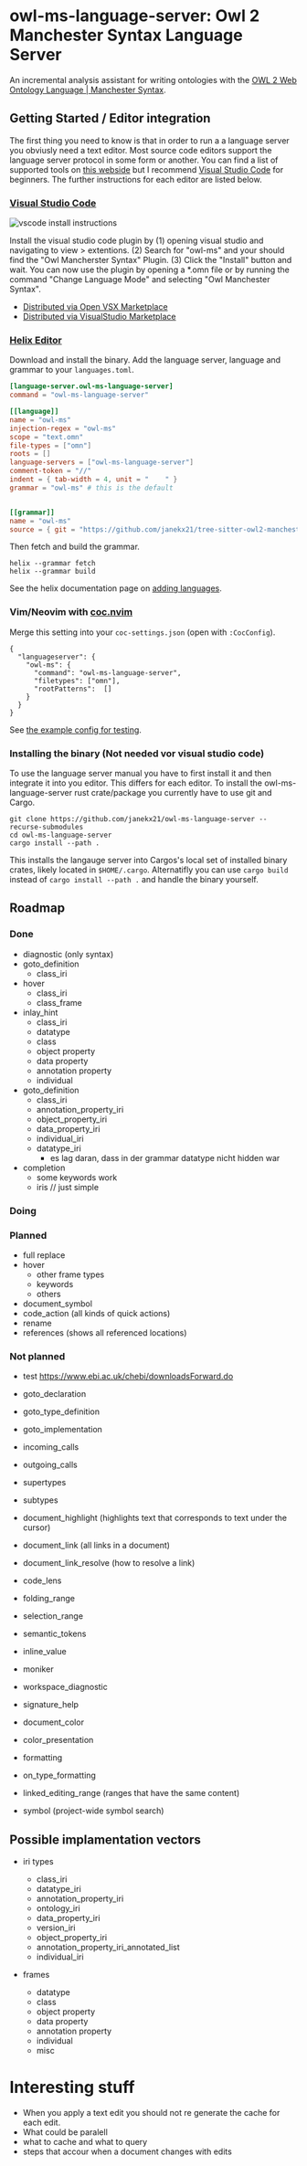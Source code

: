 # owl-ms-language-server: Owl 2 Manchester Syntax Language Server

An incremental analysis assistant for writing ontologies with the [OWL 2 Web Ontology Language | Manchester Syntax](https://www.w3.org/TR/owl2-manchester-syntax/).

## Getting Started / Editor integration

The first thing you need to know is that in order to run a a language server you obviusly need a text editor. Most source code editors support the language server protocol in some form or another. You can find a list of supported tools on [this webside](https://microsoft.github.io/language-server-protocol/implementors/tools/) but I recommend [Visual Studio Code](https://code.visualstudio.com/) for beginners. The further instructions for each editor are listed below.

### [Visual Studio Code](https://code.visualstudio.com/)

![vscode install instructions](img/vscode_install.png)

Install the visual studio code plugin by (1) opening visual studio and navigating to view > extentions. (2) Search for "owl-ms" and your should find the "Owl Mancherster Syntax" Plugin. (3) Click the "Install" button and wait. You can now use the plugin by opening a *.omn file or by running the command "Change Language Mode" and selecting "Owl Manchester Syntax".

- [Distributed via Open VSX Marketplace](https://open-vsx.org/extension/JanekWinkler/vscode-owl-ms)
- [Distributed via VisualStudio Marketplace](https://marketplace.visualstudio.com/items?itemName=JanekWinkler.vscode-owl-ms)

### [Helix Editor](https://helix-editor.com/)

Download and install the binary.
Add the language server, language and grammar to your `languages.toml`.

```toml
[language-server.owl-ms-language-server]
command = "owl-ms-language-server"

[[language]]
name = "owl-ms"
injection-regex = "owl-ms"
scope = "text.omn"
file-types = ["omn"]
roots = []
language-servers = ["owl-ms-language-server"]
comment-token = "//"
indent = { tab-width = 4, unit = "    " }
grammar = "owl-ms" # this is the default


[[grammar]]
name = "owl-ms"
source = { git = "https://github.com/janekx21/tree-sitter-owl2-manchester-syntax", rev = "a55d6bdd3104cd64bfe7178395aa6a139b5632a9" } # replace rev with head of the repository
```

Then fetch and build the grammar.

```shell
helix --grammar fetch
helix --grammar build
```

See the helix documentation page on [adding languages](https://docs.helix-editor.com/guides/adding_languages.html).

### Vim/Neovim with [coc.nvim](https://github.com/neoclide/coc.nvim)

Merge this setting into your `coc-settings.json` (open with `:CocConfig`).

```
{
  "languageserver": {
    "owl-ms": {
      "command": "owl-ms-language-server",
      "filetypes": ["omn"],
      "rootPatterns":  []
    }
  }
}
```
See [the example config for testing](https://github.com/oxalica/nil/blob/main/dev/vim-coc.nix).

### Installing the binary (Not needed vor visual studio code)

To use the language server manual you have to first install it and then integrate it into you editor. This differs for each editor.
To install the owl-ms-language-server rust crate/package you currently have to use git and Cargo.

```shell
git clone https://github.com/janekx21/owl-ms-language-server --recurse-submodules
cd owl-ms-language-server 
cargo install --path .
```

This installs the langauge server into Cargos's local set of installed binary crates, likely located in `$HOME/.cargo`.
Alternatifly you can use `cargo build` instead of `cargo install --path .` and handle the binary yourself.

## Roadmap

### Done

- diagnostic (only syntax)
- goto_definition
  - class_iri
- hover
  - class_iri
  - class_frame
- inlay_hint
  - class_iri
  - datatype
  - class
  - object property
  - data property
  - annotation property
  - individual
- goto_definition
  - class_iri
  - annotation_property_iri
  - object_property_iri
  - data_property_iri
  - individual_iri
  - datatype_iri
    - es lag daran, dass in der grammar datatype nicht hidden war
- completion
  - some keywords work
  - iris // just simple

### Doing


### Planned

- full replace
- hover
  - other frame types
  - keywords
  - others
- document_symbol
- code_action (all kinds of quick actions)
- rename
- references (shows all referenced locations)

### Not planned

- test https://www.ebi.ac.uk/chebi/downloadsForward.do

- goto_declaration
- goto_type_definition
- goto_implementation
- incoming_calls
- outgoing_calls
- supertypes
- subtypes
- document_highlight (highlights text that corresponds to text under the cursor)
- document_link (all links in a document)
- document_link_resolve (how to resolve a link)
- code_lens
- folding_range
- selection_range
- semantic_tokens
- inline_value
- moniker
- workspace_diagnostic
- signature_help
- document_color
- color_presentation
- formatting
- on_type_formatting
- linked_editing_range (ranges that have the same content)
- symbol (project-wide symbol search)


## Possible implamentation vectors

- iri types
  - class_iri
  - datatype_iri
  - annotation_property_iri
  - ontology_iri
  - data_property_iri
  - version_iri
  - object_property_iri
  - annotation_property_iri_annotated_list
  - individual_iri

- frames
  - datatype
  - class
  - object property
  - data property
  - annotation property
  - individual
  - misc

# Interesting stuff
- When you apply a text edit you should not re generate the cache for each edit.
- What could be paralell
- what to cache and what to query
- steps that accour when a document changes with edits
